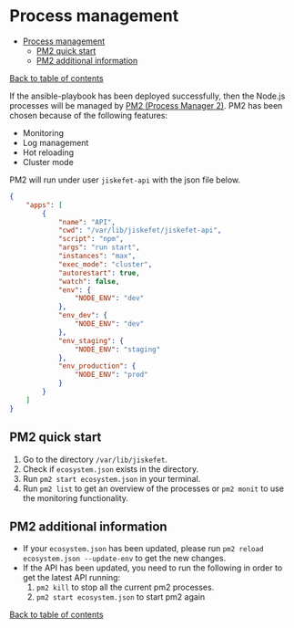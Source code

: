 # Process management

- [Process management](#process-management)
  - [PM2 quick start](#pm2-quick-start)
  - [PM2 additional information](#pm2-additional-information)

[Back to table of contents](../README.md#table-of-contents)

If the ansible-playbook has been deployed successfully, then the Node.js processes will be managed by [PM2 (Process Manager 2)](https://pm2.keymetrics.io). PM2 has been chosen because of the following features:
-  Monitoring
-  Log management
-  Hot reloading
-  Cluster mode

PM2 will run under user `jiskefet-api` with the json file below.
```json
{
    "apps": [
        {   
            "name": "API",
            "cwd": "/var/lib/jiskefet/jiskefet-api",
            "script": "npm",
            "args": "run start",
            "instances": "max",
            "exec_mode": "cluster",
            "autorestart": true,
            "watch": false,
            "env": {
                "NODE_ENV": "dev"
            },
            "env_dev": {
                "NODE_ENV": "dev"
            },
            "env_staging": {
                "NODE_ENV": "staging"
            },
            "env_production": {
                "NODE_ENV": "prod"
            }
        }
    ]
}
```

## PM2 quick start
1. Go to the directory `/var/lib/jiskefet`.
2. Check if `ecosystem.json` exists in the directory.
3. Run `pm2 start ecosystem.json` in your terminal.
4. Run `pm2 list` to get an overview of the processes or `pm2 monit` to use the monitoring functionality.

## PM2 additional information
-  If your `ecosystem.json` has been updated, please run `pm2 reload ecosystem.json --update-env` to get the new changes.
-  If the API has been updated, you need to run the following in order to get the latest API running:
   1.  `pm2 kill` to stop all the current pm2 processes.
   2.  `pm2 start ecosystem.json` to start pm2 again

[Back to table of contents](../README.md#table-of-contents)
